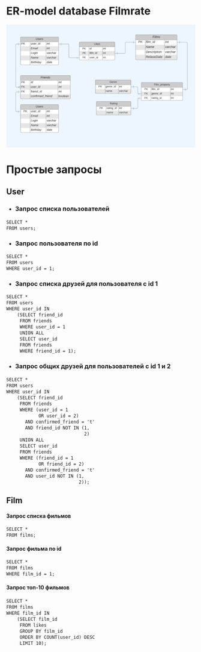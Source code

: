 # ER-model database Filmrate

<img src="pictures/scheme.png">



# Простые запросы
## User

- ### Запрос списка пользователей

```
SELECT *
FROM users;
```

- ### Запрос пользователя по id

```
SELECT *
FROM users
WHERE user_id = 1;
```

- ### Запрос списка друзей для пользователя с id 1

```
SELECT *
FROM users
WHERE user_id IN
    (SELECT friend_id
     FROM friends
     WHERE user_id = 1
     UNION ALL
     SELECT user_id
     FROM friends
     WHERE friend_id = 1);
```

- ### Запрос общих друзей для пользователей с id 1 и 2

```
SELECT *
FROM users
WHERE user_id IN
    (SELECT friend_id
     FROM friends
     WHERE (user_id = 1
            OR user_id = 2)
       AND confirmed_friend = 't'
       AND friend_id NOT IN (1,
                             2)
     UNION ALL 
     SELECT user_id
     FROM friends
     WHERE (friend_id = 1
            OR friend_id = 2)
       AND confirmed_friend = 't'
       AND user_id NOT IN (1,
                           2));
```

## Film

#### Запрос списка фильмов

```
SELECT *
FROM films;
```

#### Запрос фильма по id

```
SELECT *
FROM films
WHERE film_id = 1;
```

#### Запрос топ-10 фильмов

```
SELECT *
FROM films
WHERE film_id IN
    (SELECT film_id
     FROM likes
     GROUP BY film_id
     ORDER BY COUNT(user_id) DESC
     LIMIT 10);
```
